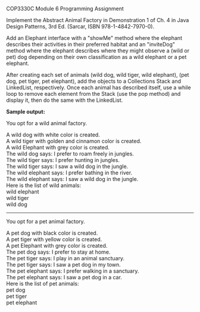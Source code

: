 COP3330C Module 6 Programming Assignment

Implement the Abstract Animal Factory in Demonstration 1 of Ch. 4 in
Java Design Patterns, 3rd Ed. (Sarcar, ISBN 978-1-4842-7970-0).

Add an Elephant interface with a "showMe" method where the elephant
describes their activities in their preferred habitat and an 
"inviteDog" method where the elephant describes where they might
observe a (wild or pet) dog depending on their own classification
as a wild elephant or a pet elephant.

After creating each set of animals (wild dog, wild tiger, wild elephant), 
(pet dog, pet tiger, pet elephant), add the objects to a Collections
Stack and LinkedList, respectively. Once each animal has described itself,
use a while loop to remove each element from the Stack (use the pop method)
and display it, then do the same with the LinkedList.

**Sample output:**  
  
You opt for a wild animal factory.  
  
A wild dog with white color is created.  
A wild tiger with golden and cinnamon color is created.  
A wild Elephant with grey color is created.  
The wild dog says: I prefer to roam freely in jungles.  
The wild tiger says: I prefer hunting in jungles.  
The wild tiger says: I saw a wild dog in the jungle.  
The wild elephant says: I prefer bathing in the river.  
The wild elephant says: I saw a wild dog in the jungle.  
Here is the list of wild animals:  
wild elephant  
wild tiger  
wild dog  
  
************  
  
You opt for a pet animal factory.  
  
A pet dog with black color is created.  
A pet tiger with yellow color is created.  
A pet Elephant with grey color is created.  
The pet dog says: I prefer to stay at home.  
The pet tiger says: I play in an animal sanctuary.  
The pet tiger says: I saw a pet dog in my town.  
The pet elephant says: I prefer walking in a sanctuary.  
The pet elephant says: I saw a pet dog in a car.  
Here is the list of pet animals:  
pet dog  
pet tiger  
pet elephant  
